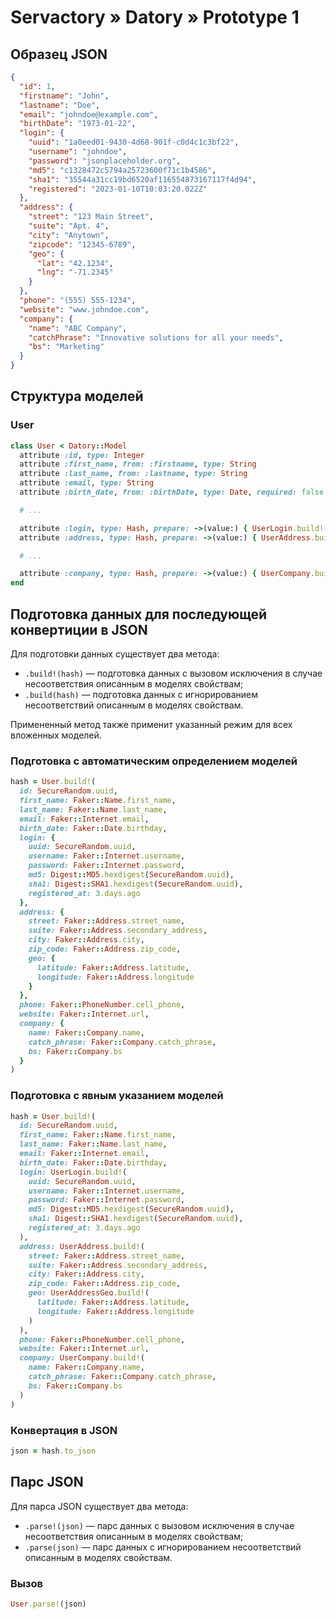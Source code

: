 # Servactory » Datory » Prototype 1

## Образец JSON

```json
{
  "id": 1,
  "firstname": "John",
  "lastname": "Doe",
  "email": "johndoe@example.com",
  "birthDate": "1973-01-22",
  "login": {
    "uuid": "1a0eed01-9430-4d68-901f-c0d4c1c3bf22",
    "username": "johndoe",
    "password": "jsonplaceholder.org",
    "md5": "c1328472c5794a25723600f71c1b4586",
    "sha1": "35544a31cc19bd6520af116554873167117f4d94",
    "registered": "2023-01-10T10:03:20.022Z"
  },
  "address": {
    "street": "123 Main Street",
    "suite": "Apt. 4",
    "city": "Anytown",
    "zipcode": "12345-6789",
    "geo": {
      "lat": "42.1234",
      "lng": "-71.2345"
    }
  },
  "phone": "(555) 555-1234",
  "website": "www.johndoe.com",
  "company": {
    "name": "ABC Company",
    "catchPhrase": "Innovative solutions for all your needs",
    "bs": "Marketing"
  }
}
```

## Структура моделей

### User

```ruby
class User < Datory::Model
  attribute :id, type: Integer
  attribute :first_name, from: :firstname, type: String
  attribute :last_name, from: :lastname, type: String
  attribute :email, type: String
  attribute :birth_date, from: :birthDate, type: Date, required: false

  # ...

  attribute :login, type: Hash, prepare: ->(value:) { UserLogin.build!(value) }
  attribute :address, type: Hash, prepare: ->(value:) { UserAddress.build!(value) }

  # ...

  attribute :company, type: Hash, prepare: ->(value:) { UserCompany.build!(value) }
end
```

## Подготовка данных для последующей конвертиции в JSON

Для подготовки данных существует два метода:

- `.build!(hash)` — подготовка данных с вызовом исключения в случае несоответствия описанным в моделях свойствам;
- `.build(hash)` — подготовка данных с игнорированием несоответствий описанным в моделях свойствам.

Примененный метод также применит указанный режим для всех вложенных моделей.

### Подготовка с автоматическим определением моделей

```ruby
hash = User.build!(
  id: SecureRandom.uuid,
  first_name: Faker::Name.first_name,
  last_name: Faker::Name.last_name,
  email: Faker::Internet.email,
  birth_date: Faker::Date.birthday,
  login: {
    uuid: SecureRandom.uuid,
    username: Faker::Internet.username,
    password: Faker::Internet.password,
    md5: Digest::MD5.hexdigest(SecureRandom.uuid),
    sha1: Digest::SHA1.hexdigest(SecureRandom.uuid),
    registered_at: 3.days.ago
  },
  address: {
    street: Faker::Address.street_name,
    suite: Faker::Address.secondary_address,
    city: Faker::Address.city,
    zip_code: Faker::Address.zip_code,
    geo: {
      latitude: Faker::Address.latitude,
      longitude: Faker::Address.longitude
    }
  },
  phone: Faker::PhoneNumber.cell_phone,
  website: Faker::Internet.url,
  company: {
    name: Faker::Company.name,
    catch_phrase: Faker::Company.catch_phrase,
    bs: Faker::Company.bs
  }
)
```

### Подготовка с явным указанием моделей

```ruby
hash = User.build!(
  id: SecureRandom.uuid,
  first_name: Faker::Name.first_name,
  last_name: Faker::Name.last_name,
  email: Faker::Internet.email,
  birth_date: Faker::Date.birthday,
  login: UserLogin.build!(
    uuid: SecureRandom.uuid,
    username: Faker::Internet.username,
    password: Faker::Internet.password,
    md5: Digest::MD5.hexdigest(SecureRandom.uuid),
    sha1: Digest::SHA1.hexdigest(SecureRandom.uuid),
    registered_at: 3.days.ago
  ),
  address: UserAddress.build!(
    street: Faker::Address.street_name,
    suite: Faker::Address.secondary_address,
    city: Faker::Address.city,
    zip_code: Faker::Address.zip_code,
    geo: UserAddressGeo.build!(
      latitude: Faker::Address.latitude,
      longitude: Faker::Address.longitude
    )
  ),
  phone: Faker::PhoneNumber.cell_phone,
  website: Faker::Internet.url,
  company: UserCompany.build!(
    name: Faker::Company.name,
    catch_phrase: Faker::Company.catch_phrase,
    bs: Faker::Company.bs
  )
)
```

### Конвертация в JSON

```ruby
json = hash.to_json
```

## Парс JSON

Для парса JSON существует два метода:

- `.parse!(json)` — парс данных с вызовом исключения в случае несоответствия описанным в моделях свойствам;
- `.parse(json)` — парс данных с игнорированием несоответствий описанным в моделях свойствам.

### Вызов

```ruby
User.parse!(json)
```
